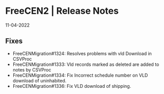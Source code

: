 __FreeCEN2 | Release Notes__
  =======================
  11-04-2022

  __Fixes__
  ---------

  * FreeCENMigration#1324: Resolves problems with vld Download in CSVProc
  * FreeCENMigration#1333: Vld records marked as deleted are added to notes by CSVProc
  * FreeCENMigration#1334: Fix Incorrect schedule number on VLD download of uninhabited.
  * FreeCENMigration#1336: Fix VLD download of shipping.
